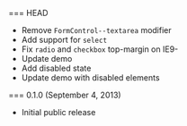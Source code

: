 === HEAD

* Remove `FormControl--textarea` modifier
* Add support for `select`
* Fix `radio` and `checkbox` top-margin on IE9-
* Update demo
* Add disabled state
* Update demo with disabled elements

=== 0.1.0 (September 4, 2013)

* Initial public release